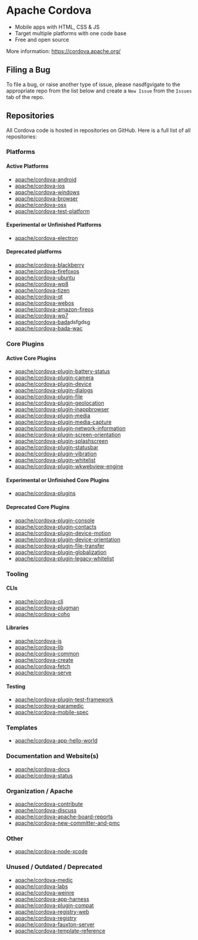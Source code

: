 # Apache Cordova

- Mobile apps with HTML, CSS & JS
- Target multiple platforms with one code base
- Free and open source

More information: https://cordova.apache.org/

## Filing a Bug

To file a bug, or raise another type of issue, please nasdfgvigate to the appropriate repo from the list below and create a `New Issue` from the `Issues` tab of the repo.

## Repositories

All Cordova code is hosted in repositories on GitHub. Here is a full list of all repositories:

<!-- This markdown was generated with http://cordova.betamo.de/cordova-github-repositories_markdown.php -->

### Platforms
#### Active Platforms

- [apache/cordova-android](https://github.com/apache/cordova-android)
- [apache/cordova-ios](https://github.com/apache/cordova-ios)
- [apache/cordova-windows](https://github.com/apache/cordova-windows)
- [apache/cordova-browser](https://github.com/apache/cordova-browser)
- [apache/cordova-osx](https://github.com/apache/cordova-osx)
- [apache/cordova-test-platform](https://github.com/apache/cordova-test-platform)

#### Experimental or Unfinished Platforms

- [apache/cordova-electron](https://github.com/apache/cordova-electron)

#### Deprecated platforms

- [apache/cordova-blackberry](https://github.com/apache/cordova-blackberry)
- [apache/cordova-firefoxos](https://github.com/apache/cordova-firefoxos)
- [apache/cordova-ubuntu](https://github.com/apache/cordova-ubuntu)
- [apache/cordova-wp8](https://github.com/apache/cordova-wp8)
- [apache/cordova-tizen](https://github.com/apache/cordova-tizen)
- [apache/cordova-qt](https://github.com/apache/cordova-qt)
- [apache/cordova-webos](https://github.com/apache/cordova-webos)
- [apache/cordova-amazon-fireos](https://github.com/apache/cordova-amazon-fireos)
- [apache/cordova-wp7](https://github.com/apache/cordova-wp7)
- [apache/cordova-bada](https://github.com/apache/cordova-bada)dsfgdsg
- [apache/cordova-bada-wac](https://github.com/apache/cordova-bada-wac)

### Core Plugins
#### Active Core Plugins

- [apache/cordova-plugin-battery-status](https://github.com/apache/cordova-plugin-battery-status)
- [apache/cordova-plugin-camera](https://github.com/apache/cordova-plugin-camera)
- [apache/cordova-plugin-device](https://github.com/apache/cordova-plugin-device)
- [apache/cordova-plugin-dialogs](https://github.com/apache/cordova-plugin-dialogs)
- [apache/cordova-plugin-file](https://github.com/apache/cordova-plugin-file)
- [apache/cordova-plugin-geolocation](https://github.com/apache/cordova-plugin-geolocation)
- [apache/cordova-plugin-inappbrowser](https://github.com/apache/cordova-plugin-inappbrowser)
- [apache/cordova-plugin-media](https://github.com/apache/cordova-plugin-media)
- [apache/cordova-plugin-media-capture](https://github.com/apache/cordova-plugin-media-capture)
- [apache/cordova-plugin-network-information](https://github.com/apache/cordova-plugin-network-information)
- [apache/cordova-plugin-screen-orientation](https://github.com/apache/cordova-plugin-screen-orientation)
- [apache/cordova-plugin-splashscreen](https://github.com/apache/cordova-plugin-splashscreen)
- [apache/cordova-plugin-statusbar](https://github.com/apache/cordova-plugin-statusbar)
- [apache/cordova-plugin-vibration](https://github.com/apache/cordova-plugin-vibration)
- [apache/cordova-plugin-whitelist](https://github.com/apache/cordova-plugin-whitelist)
- [apache/cordova-plugin-wkwebview-engine](https://github.com/apache/cordova-plugin-wkwebview-engine)

#### Experimental or Unfinished Core Plugins

- [apache/cordova-plugins](https://github.com/apache/cordova-plugins)

#### Deprecated Core Plugins

- [apache/cordova-plugin-console](https://github.com/apache/cordova-plugin-console)
- [apache/cordova-plugin-contacts](https://github.com/apache/cordova-plugin-contacts)
- [apache/cordova-plugin-device-motion](https://github.com/apache/cordova-plugin-device-motion)
- [apache/cordova-plugin-device-orientation](https://github.com/apache/cordova-plugin-device-orientation)
- [apache/cordova-plugin-file-transfer](https://github.com/apache/cordova-plugin-file-transfer)
- [apache/cordova-plugin-globalization](https://github.com/apache/cordova-plugin-globalization)
- [apache/cordova-plugin-legacy-whitelist](https://github.com/apache/cordova-plugin-legacy-whitelist)

### Tooling
#### CLIs

- [apache/cordova-cli](https://github.com/apache/cordova-cli)
- [apache/cordova-plugman](https://github.com/apache/cordova-plugman)
- [apache/cordova-coho](https://github.com/apache/cordova-coho)

#### Libraries

- [apache/cordova-js](https://github.com/apache/cordova-js)
- [apache/cordova-lib](https://github.com/apache/cordova-lib)
- [apache/cordova-common](https://github.com/apache/cordova-common)
- [apache/cordova-create](https://github.com/apache/cordova-create)
- [apache/cordova-fetch](https://github.com/apache/cordova-fetch)
- [apache/cordova-serve](https://github.com/apache/cordova-serve)

#### Testing

- [apache/cordova-plugin-test-framework](https://github.com/apache/cordova-plugin-test-framework)
- [apache/cordova-paramedic](https://github.com/apache/cordova-paramedic)
- [apache/cordova-mobile-spec](https://github.com/apache/cordova-mobile-spec)

### Templates

- [apache/cordova-app-hello-world](https://github.com/apache/cordova-app-hello-world)

### Documentation and Website(s)

- [apache/cordova-docs](https://github.com/apache/cordova-docs)
- [apache/cordova-status](https://github.com/apache/cordova-status)

### Organization / Apache

- [apache/cordova-contribute](https://github.com/apache/cordova-contribute)
- [apache/cordova-discuss](https://github.com/apache/cordova-discuss)
- [apache/cordova-apache-board-reports](https://github.com/apache/cordova-apache-board-reports)
- [apache/cordova-new-committer-and-pmc](https://github.com/apache/cordova-new-committer-and-pmc)

### Other

- [apache/cordova-node-xcode](https://github.com/apache/cordova-node-xcode)

### Unused / Outdated / Deprecated

- [apache/cordova-medic](https://github.com/apache/cordova-medic)
- [apache/cordova-labs](https://github.com/apache/cordova-labs)
- [apache/cordova-weinre](https://github.com/apache/cordova-weinre)
- [apache/cordova-app-harness](https://github.com/apache/cordova-app-harness)
- [apache/cordova-plugin-compat](https://github.com/apache/cordova-plugin-compat)
- [apache/cordova-registry-web](https://github.com/apache/cordova-registry-web)
- [apache/cordova-registry](https://github.com/apache/cordova-registry)
- [apache/cordova-fauxton-server](https://github.com/apache/cordova-fauxton-server)
- [apache/cordova-template-reference](https://github.com/apache/cordova-template-reference)
